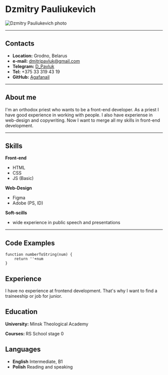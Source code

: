 # Dzmitry Pauliukevich

![Dzmitry Pauliukevich photo](https://i.postimg.cc/25ZvCQtb/1.jpg)

****

## Contacts
- **Location:** Grodno, Belarus
- **e-mail:** dmitripavluk@gmail.com
- **Telegram:** [D_Pavluk](https://t.me/D_Pavluk)
- **Tel:** +375 33 319 43 19
- **GitHub:** [Agafanail](https://github.com/Agafanail)

****

## About me
I'm an orthodox priest who wants to be a front-end developer.
As a priest I have good experience in working with people.
I also have experiense in web-design and copywriting.
Now I want to merge all my skills in front-end development.

****

## Skills

**Front-end**
- HTML
- CSS
- JS (Basic)

**Web-Design**
- Figma
- Adobe (PS, ID)

**Soft-scills**
- wide experience in public speech and presentations

****

## Code Examples

```
function numberToString(num) {
    return ''+num
}

```

## Experience

I have no experience at frontend development. That's why I want to find a traineeship or job for junior.

## Education

**University:** Minsk Theological Academy

**Courses:** RS School stage 0

## Languages

- **English** Intermediate, B1
- **Polish** Reading and speaking
